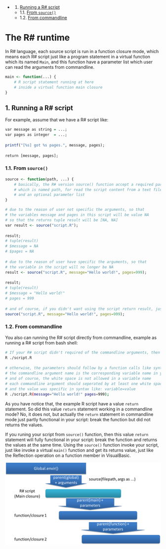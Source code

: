 <!-- vscode-markdown-toc -->
* 1. [Running a R# script](#RunningaRscript)
	* 1.1. [From ``source()``](#Fromsource)
	* 1.2. [From commandline](#Fromcommandline)

<!-- vscode-markdown-toc-config
	numbering=true
	autoSave=true
	/vscode-markdown-toc-config -->
<!-- /vscode-markdown-toc -->

# The R# runtime

In R# language, each source script is run in a function closure mode, which means each R# script just like a program statement in a virtual function which its named ``Main``, and this function have a parameter list which user can read the arguments from commandline.

```R
main <- function(...) {
    # R script statement running at here
    # inside a virtual function main closure
}
```

##  1. <a name='RunningaRscript'></a>Running a R# script

For example, assume that we have a R# script like:

```R
var message as string = ...;
var pages as integer  = ...;

printf("[%s] got %s pages.", message, pages);

return [message, pages]; 
```

###  1.1. <a name='Fromsource'></a>From ``source()``

```R
source <- function(path, ...) {
    # basically, the R# version source() function accept a required parameter
    # which is named path, for read the script content from a text file on local or internet resource.
    # and an optional parameter list
}
```

```R
# due to the reason of user not specific the arguments, so that 
# the variables message and pages in this script will be value NA
# so that the returns tuple result will be [NA, NA]
var result <- source("script.R");

result;
# tuple(result)
# $message = NA
# $pages = NA

# due to the reason of user have specific the arguments, so that 
# the variable in the script will no longer be NA
result <- source("script.R", message="Hello world!", pages=999);

result;
# tuple(result)
# $message = "Hello world!"
# pages = 999

# and of course, if you didn't want using the script return result, just call the source function:
source("script.R", message="Hello world!", pages=999);
```

###  1.2. <a name='Fromcommandline'></a>From commandline

You also can running the R# script directly from commandline, example as running a R# script from bash shell:

```bash
# If your R# script didn't required of the commandline arguments, then directly using a simple filename, like:
R ./script.R

# otherwise, the parameters should follow by a function calls like syntax in your commandline.
# the commandline argument name is the corresponding variable name in your R script
# and of course, the white space is not allowed in a variable name
# each commandline argument should seperated by at least one white space
# and the value was specific in syntax like: variable=value 
R ./script.R(message="Hello world!" pages=999);
```

As you have notice that, the example R script have a value ``return`` statement. So did this value ``return`` statement working in a commandline mode? No, it does not, but actually the ``return`` statement in commandline mode just partly functional in your script: break the function but did not returns the values. 

If you runing your script from ``source()`` function, then this value ``return`` statement will fully functional in your script: break the function and returns the values at the same time. Using the ``source()`` function invoke your script, just like invoke a virtual ``main()`` function and get its returns value, just like the Reflection operation on a function member in VisualBasic. 

![](./images/stackframes.png)
